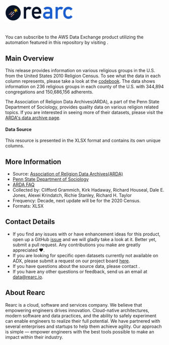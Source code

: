<a href="https://www.rearc.io/data/">
    <img src="./rearc_logo_rgb.png" alt="Rearc Logo" title="Rearc Logo" height="52" />
</a>

# 

You can subscribe to the AWS Data Exchange product utilizing the automation featured in this repository by visiting [](). 

## Main Overview

This release provides information on various religious groups in the U.S. from the United States 2010 Religion Census. To see what the data in each column represents, please take a look at the [codebook](https://www.thearda.com/Archive/Files/Codebooks/RCMSCY10_CB.asp). The data shows information on 236 religious groups in each county of the U.S. with 344,894 congregations and 150,686,156 adherents.

The Association of Religion Data Archives(ARDA), a part of the Penn State Department of Sociology, provides quality data on various religion related topics. If you are interested in seeing more of their datasets, please visit the [ARDA's data archive page](https://www.thearda.com/Archive/browse.asp).

#### Data Source

This resource is presented in the XLSX format and contains its own unique columns.

## More Information
- Source: [Association of Religion Data Archives(ARDA)](https://www.thearda.com/Archive/Files/Descriptions/RCMSCY10.asp)      
- [Penn State Department of Sociology](https://sociology.la.psu.edu/)
- [ARDA FAQ](https://www.thearda.com/FAQ/#q11)
- Collected by: Clifford Grammich, Kirk Hadaway, Richard Houseal, Dale E. Jones, Alexei Krindatch, Richie Stanley, Richard H. Taylor
- Frequency: Decade, next update will be for the 2020 Census.
- Formats: XLSX

## Contact Details
- If you find any issues with or have enhancement ideas for this product, open up a GitHub [issue](https://github.com/rearc-data/arda-religious-congregations-membership-study/issues) and we will gladly take a look at it. Better yet, submit a pull request. Any contributions you make are greatly appreciated :heart:.
- If you are looking for specific open datasets currently not available on ADX, please submit a request on our project board [here]().
- If you have questions about the source data, please contact .
- If you have any other questions or feedback, send us an email at data@rearc.io.

## About Rearc
Rearc is a cloud, software and services company. We believe that empowering engineers drives innovation. Cloud-native architectures, modern software and data practices, and the ability to safely experiment can enable engineers to realize their full potential. We have partnered with several enterprises and startups to help them achieve agility. Our approach is simple — empower engineers with the best tools possible to make an impact within their industry.
